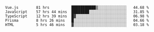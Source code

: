 <!--START_SECTION:waka-->

```text
Vue.js        81 hrs          ███████████▒░░░░░░░░░░░░░   44.68 %
JavaScript    57 hrs 44 mins  ████████░░░░░░░░░░░░░░░░░   31.85 %
TypeScript    12 hrs 39 mins  █▓░░░░░░░░░░░░░░░░░░░░░░░   06.98 %
Prisma        8 hrs 26 mins   █░░░░░░░░░░░░░░░░░░░░░░░░   04.66 %
HTML          5 hrs 46 mins   ▓░░░░░░░░░░░░░░░░░░░░░░░░   03.18 %
```

<!--END_SECTION:waka-->
